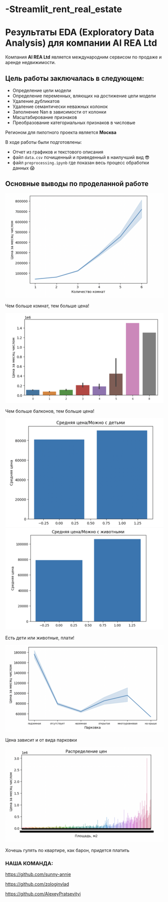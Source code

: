 # -Streamlit_rent_real_estate

# Результаты EDA (Exploratory Data Analysis) для компании AI REA Ltd

Компания **AI REA Ltd** является международним сервисом по продаже и аренде недвижимости.

## Цель работы заключалась в следующем:

* Определение цели модели
* Определение переменных, вляющих на достижение цели модели
* Удаление дубликатов
* Удаление семантически неважных колонок
* Заполнение Nan в зависимости от колонки
* Масштабирование признаков
* Преобразование категориальных признаков в числовые

Регионом для пилотного проекта является **Москва**

В ходе работы были подготовлены:
- Отчет из графиков и текстового описания
- файл `data.csv` почищенный и приведенный в наилучший вид :sunglasses:
- файл `preprocessing.ipynb` где показан весь процесс обработки данных :scream:

## Основные выводы по проделанной работе

![graph1](https://github.com/sunny-annie/Streamlit_rent_real_estate/blob/main/img/q_f%20from%20price.png)

Чем больше комнат, тем больше цена!

![graph2](https://github.com/sunny-annie/Streamlit_rent_real_estate/blob/main/img/price%20balcony.png)

Чем больше балконов, тем больше цена!

![graph3](https://github.com/sunny-annie/Streamlit_rent_real_estate/blob/main/img/mean%20price%20children.png)
![graph4](https://github.com/sunny-annie/Streamlit_rent_real_estate/blob/main/img/mean%20price%20pet.png)

Есть дети или животные, плати!

![graph5](https://github.com/sunny-annie/Streamlit_rent_real_estate/blob/main/img/price%20parking.png)

Цена зависит и от вида парковки

![graph6](https://github.com/sunny-annie/Streamlit_rent_real_estate/blob/main/img/price%20squere.png)

Хочешь гулять по квартире, как барон, придется платить

### НАША КОМАНДА:

https://github.com/sunny-annie

https://github.com/zologinvlad

https://github.com/AlexeyPratsevityi
